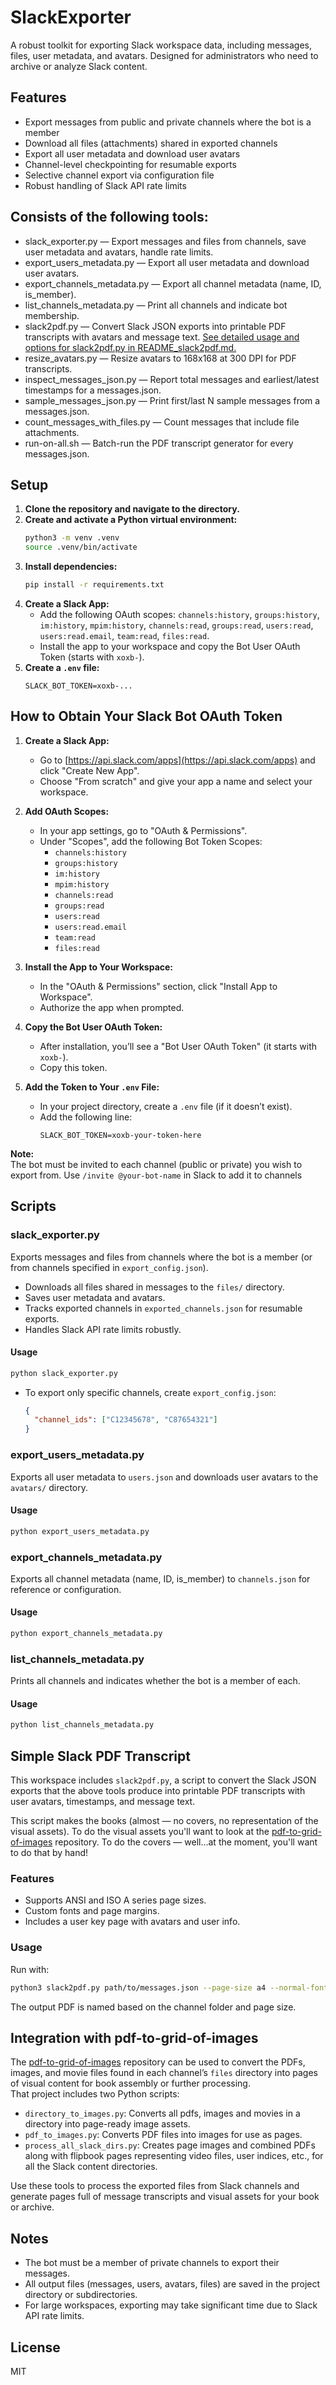 # SlackExporter

A robust toolkit for exporting Slack workspace data, including messages, files, user metadata, and avatars. Designed for administrators who need to archive or analyze Slack content.

## Features
- Export messages from public and private channels where the bot is a member
- Download all files (attachments) shared in exported channels
- Export all user metadata and download user avatars
- Channel-level checkpointing for resumable exports
- Selective channel export via configuration file
- Robust handling of Slack API rate limits

## Consists of the following tools:

- slack_exporter.py — Export messages and files from channels, save user metadata and avatars, handle rate limits.
- export_users_metadata.py — Export all user metadata and download user avatars.
- export_channels_metadata.py — Export all channel metadata (name, ID, is_member).
- list_channels_metadata.py — Print all channels and indicate bot membership.
- slack2pdf.py — Convert Slack JSON exports into printable PDF transcripts with avatars and message text. [See detailed usage and options for slack2pdf.py in README_slack2pdf.md.](README_slack2pdf.md)
- resize_avatars.py — Resize avatars to 168x168 at 300 DPI for PDF transcripts.
- inspect_messages_json.py — Report total messages and earliest/latest timestamps for a messages.json.
- sample_messages_json.py — Print first/last N sample messages from a messages.json.
- count_messages_with_files.py — Count messages that include file attachments.
- run-on-all.sh — Batch-run the PDF transcript generator for every messages.json.

## Setup
1. **Clone the repository and navigate to the directory.**
2. **Create and activate a Python virtual environment:**
   ```bash
   python3 -m venv .venv
   source .venv/bin/activate
   ```
3. **Install dependencies:**
   ```bash
   pip install -r requirements.txt
   ```
4. **Create a Slack App:**
   - Add the following OAuth scopes: `channels:history`, `groups:history`, `im:history`, `mpim:history`, `channels:read`, `groups:read`, `users:read`, `users:read.email`, `team:read`, `files:read`.
   - Install the app to your workspace and copy the Bot User OAuth Token (starts with `xoxb-`).
5. **Create a `.env` file:**
   ```env
   SLACK_BOT_TOKEN=xoxb-...
   ```

## How to Obtain Your Slack Bot OAuth Token

1. **Create a Slack App:**
   - Go to [https://api.slack.com/apps](https://api.slack.com/apps) and click "Create New App".
   - Choose "From scratch" and give your app a name and select your workspace.

2. **Add OAuth Scopes:**
   - In your app settings, go to "OAuth & Permissions".
   - Under "Scopes", add the following Bot Token Scopes:
     - `channels:history`
     - `groups:history`
     - `im:history`
     - `mpim:history`
     - `channels:read`
     - `groups:read`
     - `users:read`
     - `users:read.email`
     - `team:read`
     - `files:read`

3. **Install the App to Your Workspace:**
   - In the "OAuth & Permissions" section, click "Install App to Workspace".
   - Authorize the app when prompted.

4. **Copy the Bot User OAuth Token:**
   - After installation, you’ll see a "Bot User OAuth Token" (it starts with `xoxb-`).
   - Copy this token.

5. **Add the Token to Your `.env` File:**
   - In your project directory, create a `.env` file (if it doesn’t exist).
   - Add the following line:
     ```
     SLACK_BOT_TOKEN=xoxb-your-token-here
     ```

**Note:**  
The bot must be invited to each channel (public or private) you wish to export from. Use `/invite @your-bot-name` in Slack to add it to channels

## Scripts

### slack_exporter.py
Exports messages and files from channels where the bot is a member (or from channels specified in `export_config.json`).
- Downloads all files shared in messages to the `files/` directory.
- Saves user metadata and avatars.
- Tracks exported channels in `exported_channels.json` for resumable exports.
- Handles Slack API rate limits robustly.

#### Usage
```bash
python slack_exporter.py
```
- To export only specific channels, create `export_config.json`:
  ```json
  {
    "channel_ids": ["C12345678", "C87654321"]
  }
  ```

### export_users_metadata.py
Exports all user metadata to `users.json` and downloads user avatars to the `avatars/` directory.

#### Usage
```bash
python export_users_metadata.py
```

### export_channels_metadata.py
Exports all channel metadata (name, ID, is_member) to `channels.json` for reference or configuration.

#### Usage
```bash
python export_channels_metadata.py
```

### list_channels_metadata.py
Prints all channels and indicates whether the bot is a member of each.

#### Usage
```bash
python list_channels_metadata.py
```

## Simple Slack PDF Transcript

This workspace includes `slack2pdf.py`, a script to convert the Slack JSON exports that the above tools produce into printable PDF transcripts with user avatars, timestamps, and message text.

This script makes the books (almost — no covers, no representation of the visual assets). To do the visual assets you'll want to look at the [pdf-to-grid-of-images](https://github.com/bleeckerj/pdf-to-grid-of-images) repository. To do the covers — well...at the moment, you'll want to do that by hand!

### Features

- Supports ANSI and ISO A series page sizes.
- Custom fonts and page margins.
- Includes a user key page with avatars and user info.

### Usage

Run with:

```bash
python3 slack2pdf.py path/to/messages.json --page-size a4 --normal-font path/to/normal.ttf --bold-font path/to/bold.ttf --margin-top 1 --margin-bottom 1 --margin-left 1 --margin-right 1
```

The output PDF is named based on the channel folder and page size.

## Integration with pdf-to-grid-of-images

The [pdf-to-grid-of-images](https://github.com/bleeckerj/pdf-to-grid-of-images) repository can be used to convert the PDFs, images, and movie files found in each channel’s `files` directory into pages of visual content for book assembly or further processing.  
That project includes two Python scripts:

- `directory_to_images.py`: Converts all pdfs, images and movies in a directory into page-ready image assets.
- `pdf_to_images.py`: Converts PDF files into images for use as pages.
- `process_all_slack_dirs.py`: Creates page images and combined PDFs along with flipbook pages representing video files, user indices, etc., for all the Slack content directories.

Use these tools to process the exported files from Slack channels and generate pages full of message transcripts and visual assets for your book or archive.

## Notes
- The bot must be a member of private channels to export their messages.
- All output files (messages, users, avatars, files) are saved in the project directory or subdirectories.
- For large workspaces, exporting may take significant time due to Slack API rate limits.

## License
MIT
